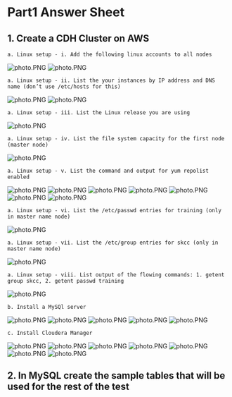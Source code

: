 # Part1 Answer Sheet
## 1. Create a CDH Cluster on AWS
```
a. Linux setup - i. Add the following linux accounts to all nodes
```
![photo.PNG](https://github.com/jellybean18/SKCC_07785_FinalTest/blob/master/Images/1-a-1.PNG?raw=true)
![photo.PNG](https://github.com/jellybean18/SKCC_07785_FinalTest/blob/master/Images/1-a-2.PNG?raw=true)
```
a. Linux setup - ii. List the your instances by IP address and DNS name (don’t use /etc/hosts for this)
```
![photo.PNG](https://github.com/jellybean18/SKCC_07785_FinalTest/blob/master/Images/1-a-3.PNG?raw=true)
![photo.PNG](https://github.com/jellybean18/SKCC_07785_FinalTest/blob/master/Images/1-a-4.PNG?raw=true)
```
a. Linux setup - iii. List the Linux release you are using
```
![photo.PNG](https://github.com/jellybean18/SKCC_07785_FinalTest/blob/master/Images/1-a-5.PNG?raw=true)
```
a. Linux setup - iv. List the file system capacity for the first node (master node)
```
![photo.PNG](https://github.com/jellybean18/SKCC_07785_FinalTest/blob/master/Images/1-a-6.PNG?raw=true)
```
a. Linux setup - v. List the command and output for yum repolist enabled
```
![photo.PNG](https://github.com/jellybean18/SKCC_07785_FinalTest/blob/master/Images/1-a-7.PNG?raw=true)
![photo.PNG](https://github.com/jellybean18/SKCC_07785_FinalTest/blob/master/Images/1-a-8.PNG?raw=true)
![photo.PNG](https://github.com/jellybean18/SKCC_07785_FinalTest/blob/master/Images/1-a-9.PNG?raw=true)
![photo.PNG](https://github.com/jellybean18/SKCC_07785_FinalTest/blob/master/Images/1-a-10.PNG?raw=true)
![photo.PNG](https://github.com/jellybean18/SKCC_07785_FinalTest/blob/master/Images/1-a-11.PNG?raw=true)
![photo.PNG](https://github.com/jellybean18/SKCC_07785_FinalTest/blob/master/Images/1-a-12.PNG?raw=true)
![photo.PNG](https://github.com/jellybean18/SKCC_07785_FinalTest/blob/master/Images/1-a-13.PNG?raw=true)
```
a. Linux setup - vi. List the /etc/passwd entries for training (only in master name node)
```
![photo.PNG](https://github.com/jellybean18/SKCC_07785_FinalTest/blob/master/Images/1-a-15_etc_passwd.PNG?raw=true)
```
a. Linux setup - vii. List the /etc/group entries for skcc (only in master name node)
```
![photo.PNG](https://github.com/jellybean18/SKCC_07785_FinalTest/blob/master/Images/1-a-15_etc_group.PNG?raw=true)
```
a. Linux setup - viii. List output of the flowing commands: 1. getent group skcc, 2. getent passwd training
```
![photo.PNG](https://github.com/jellybean18/SKCC_07785_FinalTest/blob/master/Images/1-a-16.PNG?raw=true)
```
b. Install a MySQl server
```
![photo.PNG](https://github.com/jellybean18/SKCC_07785_FinalTest/blob/master/Images/1-b-1.PNG?raw=true)
![photo.PNG](https://github.com/jellybean18/SKCC_07785_FinalTest/blob/master/Images/1-b-2.PNG?raw=true)
![photo.PNG](https://github.com/jellybean18/SKCC_07785_FinalTest/blob/master/Images/1-b-3.PNG?raw=true)
![photo.PNG](https://github.com/jellybean18/SKCC_07785_FinalTest/blob/master/Images/1-b-4.PNG?raw=true)
![photo.PNG](https://github.com/jellybean18/SKCC_07785_FinalTest/blob/master/Images/1-b-5.PNG?raw=true)
```
c. Install Cloudera Manager
```
![photo.PNG](https://github.com/jellybean18/SKCC_07785_FinalTest/blob/master/Images/1-c-1.PNG?raw=true)
![photo.PNG](https://github.com/jellybean18/SKCC_07785_FinalTest/blob/master/Images/1-c-2.PNG?raw=true)
![photo.PNG](https://github.com/jellybean18/SKCC_07785_FinalTest/blob/master/Images/1-c-3.PNG?raw=true)
![photo.PNG](https://github.com/jellybean18/SKCC_07785_FinalTest/blob/master/Images/1-c-4.PNG?raw=true)
![photo.PNG](https://github.com/jellybean18/SKCC_07785_FinalTest/blob/master/Images/1-c-5.PNG?raw=true)
![photo.PNG](https://github.com/jellybean18/SKCC_07785_FinalTest/blob/master/Images/1-c-6.PNG?raw=true)
![photo.PNG](https://github.com/jellybean18/SKCC_07785_FinalTest/blob/master/Images/1-c-7.PNG?raw=true)


## 2. In MySQL create the sample tables that will be used for the rest of the test




